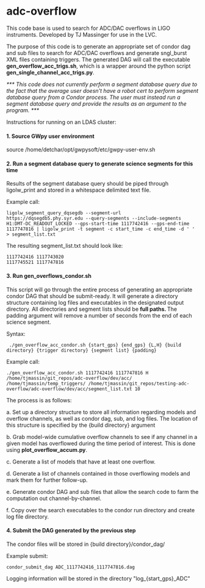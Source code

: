 # adc-overflow
This code base is used to search for ADC/DAC overflows in LIGO instruments.
Developed by TJ Massinger for use in the LVC.

The purpose of this code is to generate an appropriate set of condor dag and sub files to search for ADC/DAC overflows and generate sngl_burst XML files containing triggers. The generated DAG will call the executable <b>gen_overflow_acc_trigs.sh</b>, which is a wrapper around the python script <b>gen_single_channel_acc_trigs.py</b>.

<i>*** This code does not currently perform a segment database query due to the fact that the average user doesn't have a robot cert to perform segment database query from a Condor process. The user must instead run a segment database query and provide the results as an argument to the program. ***</i>


Instructions for running on an LDAS cluster:

#### 1. Source GWpy user environment

source /home/detchar/opt/gwpysoft/etc/gwpy-user-env.sh

#### 2. Run a segment database query to generate science segments for this time

Results of the segment database query should be piped through ligolw_print and stored in a whitespace delimited text file.

Example call:

```
ligolw_segment_query_dqsegdb --segment-url https://dqsegdb5.phy.syr.edu --query-segments --include-segments H1:DMT-DC_READOUT_LOCKED --gps-start-time 1117742416 --gps-end-time 1117747816 | ligolw_print -t segment -c start_time -c end_time -d ' ' > segment_list.txt
```

The resulting segment_list.txt should look like:

```
1117742416 1117743020
1117745521 1117747816
```

#### 3. Run gen_overflows_condor.sh 

This script will go through the entire process of generating an appropriate condor DAG that should be submit-ready. It will generate a directory structure containing log files and executables in the designated output directory. All directories and segment lists should be <b> full paths. </b> The padding argument will remove a number of seconds from the end of each science segment.

Syntax:

```
 ./gen_overflow_acc_condor.sh {start_gps} {end_gps} {L,H} {build directory} {trigger directory} {segment list} {padding}
```

Example call:

```
./gen_overflow_acc_condor.sh 1117742416 1117747816 H /home/tjmassin/git_repos/adc-overflow/dev/acc/ /home/tjmassin/temp_triggers/ /home/tjmassin/git_repos/testing-adc-overflow/adc-overflow/dev/acc/segment_list.txt 10
```

The process is as follows:

a. Set up a directory structure to store all information regarding models and overflow channels, as well as condor dag, sub, and log files.
The location of this structure is specified by the {build directory} argument

b. Grab model-wide cumulative overflow channels to see if any channel in a given model has overflowed during the time period of interest. This is done using <b>plot_overflow_accum.py</b>.

c. Generate a list of models that have at least one overflow.

d. Generate a list of channels contained in those overflowing models and mark them for further follow-up.

e. Generate condor DAG and sub files that allow the search code to farm the computation out channel-by-channel.

f. Copy over the search executables to the condor run directory and create log file directory.

#### 4. Submit the DAG generated by the previous step

The condor files will be stored in {build directory}/condor_dag/

Example submit: 

```
condor_submit_dag ADC_1117742416_1117747816.dag
```

Logging information will be stored in the directory "log_{start_gps}_ADC"




